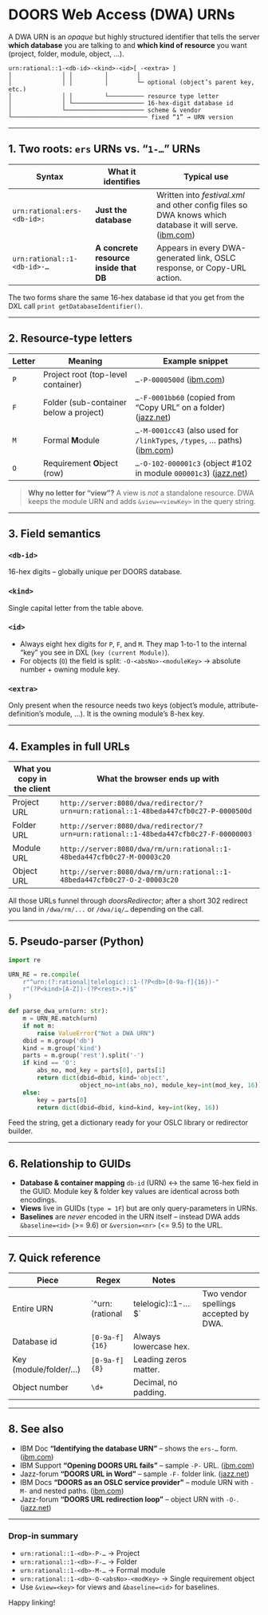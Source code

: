# DOORS Web Access (DWA) URNs

A DWA URN is an _opaque_ but highly structured identifier that tells the server **which database** you are talking to and **which kind of resource** you want (project, folder, module, object, …).

```
urn:rational::1-<db-id>-<kind>-<id>[ -<extra> ]
│              │ │         │        │
│              │ │         │        └─ optional (object’s parent key, etc.)
│              │ │         └────────── resource type letter
│              │ └──────────────────── 16-hex-digit database id
│              └────────────────────── scheme & vendor
└────────────────────────────────────── fixed “1” → URN version
```

---

## 1. Two roots: **`ers`** URNs vs. “**`1-…`**” URNs

| Syntax                      | What it identifies                     | Typical use                                                                                                  |
| --------------------------- | -------------------------------------- | ------------------------------------------------------------------------------------------------------------ |
| `urn:rational:ers-<db-id>:` | **Just the database**                  | Written into _festival.xml_ and other config files so DWA knows which database it will serve. ([ibm.com][1]) |
| `urn:rational::1-<db-id>-…` | **A concrete resource inside that DB** | Appears in every DWA-generated link, OSLC response, or Copy-URL action.                                      |

The two forms share the same 16-hex database id that you get from the DXL call
`print getDatabaseIdentifier()`.

---

## 2. Resource-type letters

| Letter | Meaning                                | Example snippet                                                               |
| ------ | -------------------------------------- | ----------------------------------------------------------------------------- |
| `P`    | Project root (top-level container)     | `…-P-0000500d` ([ibm.com][2])                                                 |
| `F`    | Folder (sub-container below a project) | `…-F-0001bb60` (copied from “Copy URL” on a folder) ([jazz.net][3])           |
| `M`    | Formal **M**odule                      | `…-M-0001cc43` (also used for `/linkTypes`, `/types`, … paths) ([ibm.com][4]) |
| `O`    | Requirement **O**bject (row)           | `…-O-102-000001c3` (object #102 in module `000001c3`) ([jazz.net][5])         |

> **Why no letter for “view”?**
> A view is _not_ a standalone resource. DWA keeps the module URN and adds `&view=<viewKey>` in the query string.

---

## 3. Field semantics

### `<db-id>`

16-hex digits – globally unique per DOORS database.

### `<kind>`

Single capital letter from the table above.

### `<id>`

- Always eight hex digits for `P`, `F`, and `M`.
  They map 1-to-1 to the internal “key” you see in DXL (`key (current Module)`).
- For objects (`O`) the field is split:
  `-O-<absNo>-<moduleKey>` → absolute number + owning module key.

### `<extra>`

Only present when the resource needs two keys (object’s module, attribute-definition’s module, …).
It is the owning module’s 8-hex key.

---

## 4. Examples in full URLs

| What you copy in the client | What the browser ends up with                                                        |
| --------------------------- | ------------------------------------------------------------------------------------ |
| Project URL                 | `http://server:8080/dwa/redirector/?urn=urn:rational::1-48beda447cfb0c27-P-0000500d` |
| Folder URL                  | `http://server:8080/dwa/redirector/?urn=urn:rational::1-48beda447cfb0c27-F-00000003` |
| Module URL                  | `http://server:8080/dwa/rm/urn:rational::1-48beda447cfb0c27-M-00003c20`              |
| Object URL                  | `http://server:8080/dwa/rm/urn:rational::1-48beda447cfb0c27-O-2-00003c20`            |

All those URLs funnel through _doorsRedirector_; after a short 302 redirect you land in `/dwa/rm/...` or `/dwa/iq/…` depending on the call.

---

## 5. Pseudo-parser (Python)

```python
import re

URN_RE = re.compile(
    r"^urn:(?:rational|telelogic)::1-(?P<db>[0-9a-f]{16})-"
    r"(?P<kind>[A-Z])-(?P<rest>.+)$"
)

def parse_dwa_urn(urn: str):
    m = URN_RE.match(urn)
    if not m:
        raise ValueError("Not a DWA URN")
    dbid = m.group('db')
    kind = m.group('kind')
    parts = m.group('rest').split('-')
    if kind == 'O':
        abs_no, mod_key = parts[0], parts[1]
        return dict(dbid=dbid, kind='object',
                    object_no=int(abs_no), module_key=int(mod_key, 16))
    else:
        key = parts[0]
        return dict(dbid=dbid, kind=kind, key=int(key, 16))
```

Feed the string, get a dictionary ready for your OSLC library or redirector builder.

---

## 6. Relationship to GUIDs

- **Database & container mapping**
  `db-id` (URN) ↔ the same 16-hex field in the GUID.
  Module key & folder key values are identical across both encodings.
- **Views** live in GUIDs (`type = 1F`) but are only query-parameters in URNs.
- **Baselines** are _never_ encoded in the URN itself – instead DWA adds
  `&baseline=<id>` (>= 9.6) or `&version=<nr>` (<= 9.5) to the URL.

---

## 7. Quick reference

| Piece                 | Regex            | Notes                 |                                       |
| --------------------- | ---------------- | --------------------- | ------------------------------------- |
| Entire URN            | \`^urn:(rational | telelogic)::1-…$\`    | Two vendor spellings accepted by DWA. |
| Database id           | `[0-9a-f]{16}`   | Always lowercase hex. |                                       |
| Key (module/folder/…) | `[0-9a-f]{8}`    | Leading zeros matter. |                                       |
| Object number         | `\d+`            | Decimal, no padding.  |                                       |

---

## 8. See also

- IBM Doc **“Identifying the database URN”** – shows the `ers-…` form. ([ibm.com][1])
- IBM Support **“Opening DOORS URL fails”** – sample `-P-` URL. ([ibm.com][2])
- Jazz-forum **“DOORS URL in Word”** – sample `-F-` folder link. ([jazz.net][3])
- IBM Docs **“DOORS as an OSLC service provider”** – module URN with `-M-` and nested paths. ([ibm.com][4])
- Jazz-forum **“DOORS URL redirection loop”** – object URN with `-O-`. ([jazz.net][5])

---

### Drop-in summary

- `urn:rational::1-<db>-P-…` → Project
- `urn:rational::1-<db>-F-…` → Folder
- `urn:rational::1-<db>-M-…` → Formal module
- `urn:rational::1-<db>-O-<absNo>-<modKey>` → Single requirement object
- Use `&view=<key>` for views and `&baseline=<id>` for baselines.

Happy linking!

[1]: https://www.ibm.com/docs/SSYQBZ_9.7.2/com.ibm.rational.dwa.install.doc/topics/t_identifyurn.html "Identifying the URN in IBM Engineering Requirements Management DOORS - Web Access"
[2]: https://www.ibm.com/support/pages/node/284729/stub "Opening DOORS URL in web browser fails with page cannot be found error"
[3]: https://jazz.net/doors-general/html/1344%20-%20DOORS%20URL%20in%20Word.html "DOORS URL in Word"
[4]: https://www.ibm.com/docs/SSYQBZ_9.7.1/com.ibm.doors.install.doc/topics/r_doors_provider.html "DOORS as an OSLC service provider"
[5]: https://jazz.net/doors-admin/html/61%20-%20DOORS%20URL%20Redirection%20Loop.html "DOORS URL Redirection Loop"
